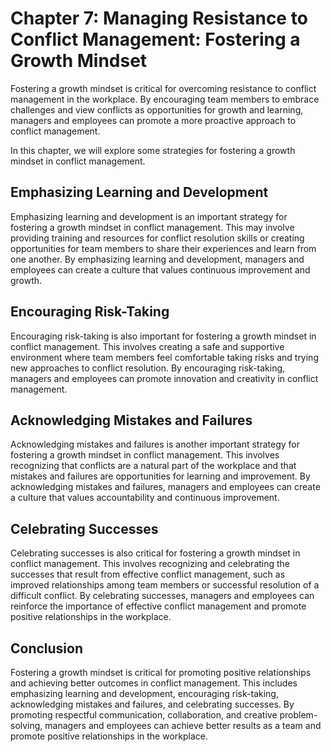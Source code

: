 Chapter 7: Managing Resistance to Conflict Management: Fostering a Growth Mindset
=================================================================================

Fostering a growth mindset is critical for overcoming resistance to conflict management in the workplace. By encouraging team members to embrace challenges and view conflicts as opportunities for growth and learning, managers and employees can promote a more proactive approach to conflict management.

In this chapter, we will explore some strategies for fostering a growth mindset in conflict management.

Emphasizing Learning and Development
------------------------------------

Emphasizing learning and development is an important strategy for fostering a growth mindset in conflict management. This may involve providing training and resources for conflict resolution skills or creating opportunities for team members to share their experiences and learn from one another. By emphasizing learning and development, managers and employees can create a culture that values continuous improvement and growth.

Encouraging Risk-Taking
-----------------------

Encouraging risk-taking is also important for fostering a growth mindset in conflict management. This involves creating a safe and supportive environment where team members feel comfortable taking risks and trying new approaches to conflict resolution. By encouraging risk-taking, managers and employees can promote innovation and creativity in conflict management.

Acknowledging Mistakes and Failures
-----------------------------------

Acknowledging mistakes and failures is another important strategy for fostering a growth mindset in conflict management. This involves recognizing that conflicts are a natural part of the workplace and that mistakes and failures are opportunities for learning and improvement. By acknowledging mistakes and failures, managers and employees can create a culture that values accountability and continuous improvement.

Celebrating Successes
---------------------

Celebrating successes is also critical for fostering a growth mindset in conflict management. This involves recognizing and celebrating the successes that result from effective conflict management, such as improved relationships among team members or successful resolution of a difficult conflict. By celebrating successes, managers and employees can reinforce the importance of effective conflict management and promote positive relationships in the workplace.

Conclusion
----------

Fostering a growth mindset is critical for promoting positive relationships and achieving better outcomes in conflict management. This includes emphasizing learning and development, encouraging risk-taking, acknowledging mistakes and failures, and celebrating successes. By promoting respectful communication, collaboration, and creative problem-solving, managers and employees can achieve better results as a team and promote positive relationships in the workplace.

